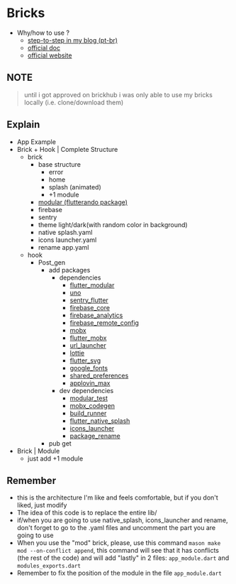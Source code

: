 # Bricks

- Why/how to use ?
  - [step-to-step in my blog (pt-br)](https://blog.efemazieri.dev/automacao-com-mason-brick)
  - [official doc](https://docs.brickhub.dev)
  - [official website](brickhub.dev)

## NOTE

>until i got approved on brickhub i was only able to use my bricks locally (i.e. clone/download them)

## Explain

- App Example
- Brick + Hook | Complete Structure
  - brick
    - base structure
      - error
      - home
      - splash (animated)
      - +1 module
    - [modular (flutterando package)](https://modular.flutterando.com.br/docs/intro/)
    - firebase
    - sentry
    - theme light/dark(with random color in background)
    - native splash.yaml
    - icons launcher.yaml
    - rename app.yaml
  - hook
    - Post_gen
      - add packages
        - dependencies
          - [flutter_modular](https://pub.dev/packages/flutter_modular)
          - [uno](https://pub.dev/packages/uno)
          - [sentry_flutter](https://pub.dev/packages/sentry_flutter)
          - [firebase_core](https://pub.dev/packages/firebase_core)
          - [firebase_analytics](https://pub.dev/packages/firebase_analytics)
          - [firebase_remote_config](https://pub.dev/packages/firebase_remote_config)
          - [mobx](https://pub.dev/packages/mobx)
          - [flutter_mobx](https://pub.dev/packages/flutter_mobx)
          - [url_launcher](https://pub.dev/packages/url_launcher)
          - [lottie](https://pub.dev/packages/lottie)
          - [flutter_svg](https://pub.dev/packages/flutter_svg)
          - [google_fonts](https://pub.dev/packages/google_fonts)
          - [shared_preferences](https://pub.dev/packages/shared_preferences)
          - [applovin_max](https://pub.dev/packages/applovin_max)
        - dev dependencies
          - [modular_test](https://pub.dev/packages/modular_test)
          - [mobx_codegen](https://pub.dev/packages/mobx_codegen)
          - [build_runner](https://pub.dev/packages/build_runner)
          - [flutter_native_splash](https://pub.dev/packages/flutter_native_splash)
          - [icons_launcher](https://pub.dev/packages/icons_launcher)
          - [package_rename](https://pub.dev/packages/package_rename)
      - pub get
- Brick | Module
  - just add +1 module

## Remember

- this is the architecture I'm like and feels comfortable, but if you don't liked, just modify
- The idea of this code is to replace the entire lib/
- if/when you are going to use native_splash, icons_launcher and rename, don't forget to go to the .yaml files and uncomment the part you are going to use
- When you use the "mod" brick, please, use this command `mason make mod --on-conflict append`, this command will see that it has conflicts (the rest of the code) and will add "lastly" in 2 files: `app_module.dart` and `modules_exports.dart`
- Remember to fix the position of the module in the file `app_module.dart`
